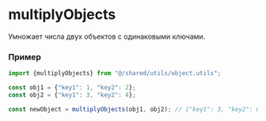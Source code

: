 # multiplyObjects

Умножает числа двух объектов с одинаковыми ключами.

### Пример

```ts
import {multiplyObjects} from "@/shared/utils/object.utils";

const obj1 = {"key1": 1, "key2": 2};
const obj2 = {"key1": 3, "key2": 4};

const newObject = multiplyObjects(obj1, obj2); // {"key1": 3, "key2": 8}
```